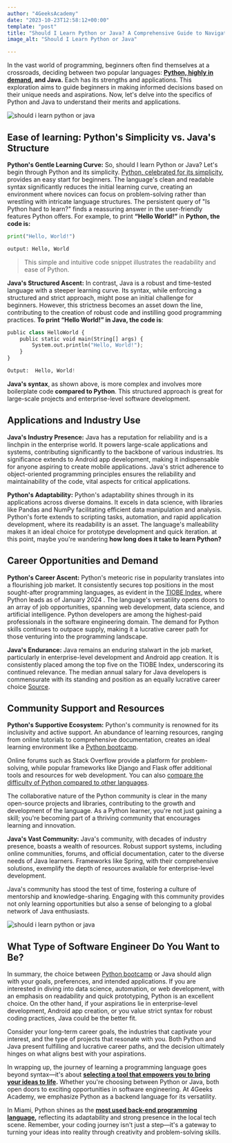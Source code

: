 ```yaml
---
author: "4GeeksAcademy"
date: "2023-10-23T12:58:12+00:00"
template: "post"
title: "Should I Learn Python or Java? A Comprehensive Guide to Navigating the Crossroad"
image_alt: "Should I Learn Python or Java"

---
```

 
In the vast world of programming, beginners often find themselves at a crossroads, deciding between two popular languages: **[Python, highly in demand](https://4geeksacademy.com/us/python-bootcamp/python-one-of-the-most-in-demand-programming-languages), and Java.** Each has its strengths and applications. This exploration aims to guide beginners in making informed decisions based on their unique needs and aspirations. Now, let's delve into the specifics of Python and Java to understand their merits and applications.
 
<img src="https://breathecode.herokuapp.com/v1/media/file/data-1-3-jpg" alt="should i learn python or java" style="max-width: 400px; margin: 0 auto;">

## Ease of learning: Python's Simplicity vs. Java's Structure
 
**Python's Gentle Learning Curve:**
So, should I learn Python or Java? Let's begin through Python and its simplicity.
[Python, celebrated for its simplicity](https://4geeksacademy.com/us/learn-python/is-python-hard-to-learn), provides an easy start for beginners. The language's clean and readable syntax significantly reduces the initial learning curve, creating an environment where novices can focus on problem-solving rather than wrestling with intricate language structures. The persistent query of "Is Python hard to learn?" finds a reassuring answer in the user-friendly features Python offers. For example, to print **“Hello World!”** in **Python, the code is:**

``` python
print("Hello, World!")

output: Hello, World
```


> This simple and intuitive code snippet illustrates the readability and ease of Python.
 
**Java's Structured Ascent:**
In contrast, Java is a robust and time-tested language with a steeper learning curve. Its syntax, while enforcing a structured and strict approach, might pose an initial challenge for beginners. However, this strictness becomes an asset down the line, contributing to the creation of robust code and instilling good programming practices. **To print “Hello World!” in Java, the code is**:


``` python
public class HelloWorld {
    public static void main(String[] args) {
        System.out.println("Hello, World!");
    }
}

Output:  Hello, World!
```


**Java's syntax**, as shown above, is more complex and involves more boilerplate code **compared to Python**. This structured approach is great for large-scale projects and enterprise-level software development.
 
## Applications and Industry Use
 **Java's Industry Presence:**
Java has a reputation for reliability and is a linchpin in the enterprise world. It powers large-scale applications and systems, contributing significantly to the backbone of various industries. Its significance extends to Android app development, making it indispensable for anyone aspiring to create mobile applications. Java's strict adherence to object-oriented programming principles ensures the reliability and maintainability of the code, vital aspects for critical applications.
 

**Python's Adaptability:**
Python's adaptability shines through in its applications across diverse domains. It excels in data science, with libraries like Pandas and NumPy facilitating efficient data manipulation and analysis. Python's forte extends to scripting tasks, automation, and rapid application development, where its readability is an asset. The language's malleability makes it an ideal choice for prototype development and quick iteration. at this point, maybe you're wandering **how long does it take to learn Python?**
 
## Career Opportunities and Demand
 
**Python's Career Ascent:**
Python's meteoric rise in popularity translates into a flourishing job market. It consistently secures top positions in the most sought-after programming languages, as evident in the [TIOBE Index](https://www.tiobe.com/tiobe-index/), where Python leads as of January 2024 . The language's versatility opens doors to an array of job opportunities, spanning web development, data science, and artificial intelligence. Python developers are among the highest-paid professionals in the software engineering domain. The demand for Python skills continues to outpace supply, making it a lucrative career path for those venturing into the programming landscape.
 
**Java's Endurance:**
Java remains an enduring stalwart in the job market, particularly in enterprise-level development and Android app creation. It is consistently placed among the top five on the TIOBE Index, underscoring its continued relevance. The median annual salary for Java developers is commensurate with its standing and position as an equally lucrative career choice [Source](ps://www.devjobsscanner.com/blog/top-10-highest-paid-programming-languages/).

 
## Community Support and Resources
 
**Python's Supportive Ecosystem:**
Python's community is renowned for its inclusivity and active support. An abundance of learning resources, ranging from online tutorials to comprehensive documentation, creates an ideal learning environment like a [Python bootcamp](https://4geeksacademy.com/us/python-bootcamp/python-programming-bootcamp). 

Online forums such as Stack Overflow provide a platform for problem-solving, while popular frameworks like Django and Flask offer additional tools and resources for web development. You can also [compare the difficulty of Python compared to other languages](https://4geeksacademy.com/us/learn-python/is-python-hard-to-learn).

The collaborative nature of the Python community is clear in the many open-source projects and libraries, contributing to the growth and development of the language. As a Python learner, you're not just gaining a skill; you're becoming part of a thriving community that encourages learning and innovation.
 
**Java's Vast Community:**
Java's community, with decades of industry presence, boasts a wealth of resources. Robust support systems, including online communities, forums, and official documentation, cater to the diverse needs of Java learners. Frameworks like Spring, with their comprehensive solutions, exemplify the depth of resources available for enterprise-level development.
 
Java's community has stood the test of time, fostering a culture of mentorship and knowledge-sharing. Engaging with this community provides not only learning opportunities but also a sense of belonging to a global network of Java enthusiasts.

<img src="https://breathecode.herokuapp.com/v1/media/file/data-1-2-jpg" alt="should i learn python or java" style="max-width: 400px; margin: 0 auto;">

## What Type of Software Engineer Do You Want to Be?
 
In summary, the choice between [Python bootcamp](https://4geeksacademy.com/us/python-bootcamp/python-bootcamp-online) or Java should align with your goals, preferences, and intended applications. If you are interested in diving into data science, automation, or web development, with an emphasis on readability and quick prototyping, Python is an excellent choice. On the other hand, if your aspirations lie in enterprise-level development, Android app creation, or you value strict syntax for robust coding practices, Java could be the better fit.
 
Consider your long-term career goals, the industries that captivate your interest, and the type of projects that resonate with you. Both Python and Java present fulfilling and lucrative career paths, and the decision ultimately hinges on what aligns best with your aspirations.
 
In wrapping up, the journey of learning a programming language goes beyond syntax—it's about **[selecting a tool that empowers you to bring your ideas to life](https://4geeksacademy.com/us/python-bootcamp/why-we-teach-python-4geeks).** Whether you're choosing between Python or Java, both open doors to exciting opportunities in software engineering. At 4Geeks Academy, we emphasize Python as a backend language for its versatility.

In Miami, Python shines as the **[most used back-end programming language](https://4geeksacademy.com/us/blog#:~:text=Python%3A%20one%20of%20the%20most%20in%2Ddemand%20programming%20languages),** reflecting its adaptability and strong presence in the local tech scene. Remember, your coding journey isn't just a step—it's a gateway to turning your ideas into reality through creativity and problem-solving skills.